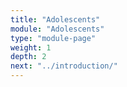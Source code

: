 ```yaml
---
title: "Adolescents"
module: "Adolescents"
type: "module-page"
weight: 1
depth: 2
next: "../introduction/"
---
```

<form method="post" action="."></form>